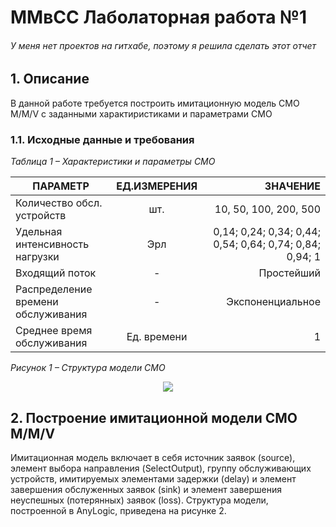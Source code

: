 # ММвСС Лаболаторная работа №1
###### *У меня нет проектов на гитхабе, поэтому я решила сделать этот отчет*
## 1. Описание
В данной работе требуется построить имитационную модель СМО M/M/V с заданными характиристиками и параметрами СМО
### 1.1. Исходные данные и требования
  *Таблица 1 – Характеристики и параметры СМО*
     
| ПАРАМЕТР | ЕД.ИЗМЕРЕНИЯ | ЗНАЧЕНИЕ |
|----------------|:---------:|----------------:|
| Количество обсл. устройств| шт. | 10, 50, 100, 200, 500 |
| Удельная интенсивность нагрузки | Эрл | 0,14; 0,24; 0,34; 0,44; 0,54; 0,64; 0,74; 0,84; 0,94; 1 |
| Входящий поток | - | Простейший |
| Распределение времени обслуживания | - | Экспоненциальное |
| Среднее время обслуживания | Ед. времени | 1 |

   *Рисунок 1 – Структура модели СМО*
<p align="center">
  <img src="https://user-images.githubusercontent.com/83338875/116378464-d6207700-a81a-11eb-97e0-7b23a4731c52.png">
</p>

## 2. Построение имитационной модели СМО M/M/V
Имитационная модель включает в себя источник заявок (source), элемент выбора направления (SelectOutput), группу обслуживающих устройств, имитируемых элементами задержки (delay) и элемент завершения обслуженных заявок (sink) и элемент завершения неуспешных (потерянных) заявок (loss). Структура модели, построенной в AnyLogic, приведена на рисунке 2.
